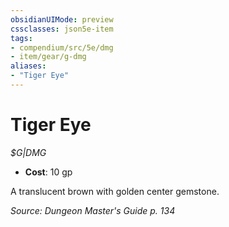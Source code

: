 ```yaml
---
obsidianUIMode: preview
cssclasses: json5e-item
tags:
- compendium/src/5e/dmg
- item/gear/g-dmg
aliases: 
- "Tiger Eye"
---
```

# Tiger Eye
*$G|DMG*  

- **Cost**: 10 gp

A translucent brown with golden center gemstone.

*Source: Dungeon Master's Guide p. 134*